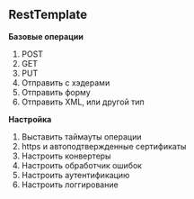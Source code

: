 ## RestTemplate

<strong>Базовые операции</strong>
1. POST
2. GET
3. PUT
4. Отправить с хэдерами
5. Отправить форму
6. Отправить XML, или другой тип

<strong>Настройка</strong>
1. Выставить таймауты операции
2. https и автоподтвержденные сертификаты
3. Настроить конвертеры
4. Настроить обработчик ошибок
5. Настроить аутентификацию
6. Настроить логгирование
